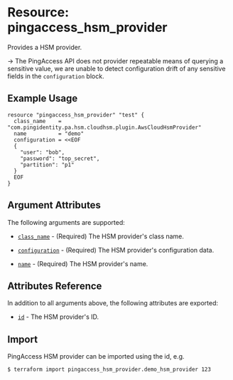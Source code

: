 # Resource: pingaccess_hsm_provider

Provides a HSM provider.

-> The PingAccess API does not provider repeatable means of querying a sensitive value, we are unable to detect configuration drift of any sensitive fields in the `configuration` block.

## Example Usage
```hcl
resource "pingaccess_hsm_provider" "test" {
  class_name    = "com.pingidentity.pa.hsm.cloudhsm.plugin.AwsCloudHsmProvider"
  name          = "demo"
  configuration = <<EOF
  {
    "user": "bob",
    "password": "top_secret",
    "partition": "p1"
  }
  EOF
}
```

## Argument Attributes

The following arguments are supported:

- [`class_name`](#class_name) - (Required) The HSM provider's class name.

- [`configuration`](#configuration) - (Required) The HSM provider's configuration data.

- [`name`](#name) - (Required) The HSM provider's name.

## Attributes Reference

In addition to all arguments above, the following attributes are exported:

- [`id`](#id) - The HSM provider's ID.

## Import

PingAccess HSM provider can be imported using the id, e.g.

```
$ terraform import pingaccess_hsm_provider.demo_hsm_provider 123
```
